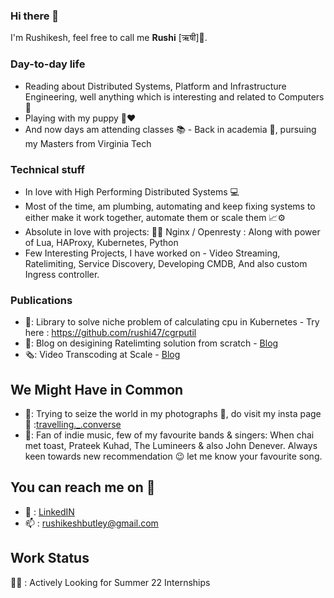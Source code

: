 ### Hi there 👋

<!--
**rushi47/rushi47** is a ✨ _special_ ✨ repository because its `README.md` (this file) appears on your GitHub profile.

Here are some ideas to get you started:

- 🔭 I’m currently working on ...
- 🌱 I’m currently learning ...
- 👯 I’m looking to collaborate on ...
- 🤔 I’m looking for help with ...
- 💬 Ask me about ...
- 📫 How to reach me: ...
- 😄 Pronouns: ...
- ⚡ Fun fact: ...
-->
I'm Rushikesh, feel free to call me **Rushi** [ऋषी]🧔.

### Day-to-day life

* Reading about Distributed Systems, Platform and Infrastructure Engineering, well anything which is interesting and related to Computers 🙂
* Playing with my puppy 🐶❤️
* And now days am attending classes 📚 - Back in academia 🏫, pursuing my Masters from Virginia Tech

### Technical stuff

* In love with High Performing Distributed Systems 💻
* Most of the time, am plumbing, automating and keep fixing systems to either make it work together, automate them or scale them 📈⚙️
* Absolute in love with projects: 🧑‍🏭
    Nginx / Openresty : Along with power of Lua, HAProxy, Kubernetes, Python
* Few Interesting Projects, I have worked on - Video Streaming, Ratelimiting, Service Discovery, Developing CMDB, And also custom Ingress controller.

### Publications

* 📕: Library to solve niche problem of calculating cpu in Kubernetes - Try here : https://github.com/rushi47/cgrputil
* 📄: Blog on desigining Ratelimting solution from scratch - [Blog](https://www.egnyte.com/blog/post/how-egnyte-uses-rate-limiting-to-dynamically-scale)
* 🗞️: Video Transcoding at Scale - [Blog](https://www.egnyte.com/blog/post/transcoding-how-we-serve-videos-at-scale)

## We Might Have in Common

* 🎴: Trying to seize the world in my photographs 📸, do visit my insta page 🙂 :[travelling._.converse](https://www.instagram.com/travelling._.converse/)
* 🎵: Fan of indie music, few of my favourite bands & singers: When chai met toast, Prateek Kuhad, The Lumineers & also John Denever. 
Always keen towards new recommendation 😉 let me know your favourite song.

## You can reach me on 💭
* 🔗 : [LinkedIN](https://linkedin.com/in/rushikeshbutley)
* 📫 : rushikeshbutley@gmail.com

## Work Status
👷‍♀️ : Actively Looking for Summer 22 Internships

